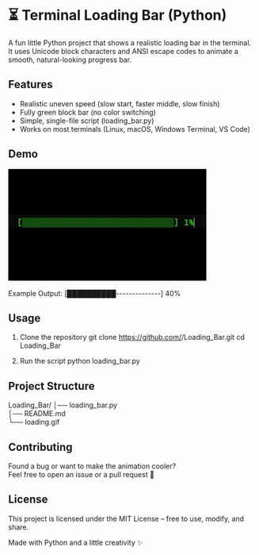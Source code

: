 # ⏳ Terminal Loading Bar (Python)

A fun little Python project that shows a realistic loading bar in the terminal.  
It uses Unicode block characters and ANSI escape codes to animate a smooth, natural-looking progress bar.  

## Features
- Realistic uneven speed (slow start, faster middle, slow finish)  
- Fully green block bar (no color switching)  
- Simple, single-file script (loading_bar.py)  
- Works on most terminals (Linux, macOS, Windows Terminal, VS Code)  

## Demo
![Loading Bar Demo](loading.gif)

Example Output:
[██████████--------------] 40%

## Usage
1. Clone the repository
   git clone https://github.com/<your-username>/Loading_Bar.git
   cd Loading_Bar

2. Run the script
   python loading_bar.py

## Project Structure
Loading_Bar/
│── loading_bar.py  
│── README.md  
└── loading.gif  

## Contributing
Found a bug or want to make the animation cooler?  
Feel free to open an issue or a pull request 🚀  

## License
This project is licensed under the MIT License – free to use, modify, and share.  

Made with Python and a little creativity ✨
